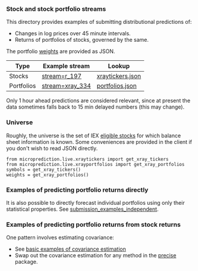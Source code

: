 
### Stock and stock portfolio streams

This directory provides examples of submitting distributional predictions of:
  - Changes in log prices over 45 minute intervals. 
  - Returns of portfolios of stocks, governed by the same. 

The portfolio [weights](https://raw.githubusercontent.com/microprediction/microprediction/master/microprediction/live/xrayportfolios.json) are provided as JSON.  

 | Type           | Example stream                                                                            | Lookup       |
 |----------------|-------------------------------------------------------------------------------------------|---------------|
 | Stocks         | [stream=r_197](https://www.microprediction.org/stream_dashboard.html?stream=r_197)        | [xraytickers.json](https://raw.githubusercontent.com/microprediction/microprediction/master/microprediction/live/xraytickers.json) |
 | Portfolios     | [stream=xray_334](https://www.microprediction.org/stream_dashboard.html?stream=xray_334) | [portfolios.json](https://raw.githubusercontent.com/microprediction/microprediction/master/microprediction/live/xrayportfolios.json) |

Only 1 hour ahead predictions are considered relevant, since at present the data sometimes falls back to 15 min delayed numbers (this may change).  

### Universe
Roughly, the universe is the set of IEX [eligible stocks](https://iextrading.com/trading/eligible-symbols/) for which balance sheet information is known. Some conveniences are provided in the client if you don't wish to read JSON directly. 

    from microprediction.live.xraytickers import get_xray_tickers 
    from microprediction.live.xrayportfolios import get_xray_portfolios
    symbols = get_xray_tickers()
    weights = get_xray_portfolios()
      
      
### Examples of predicting portfolio returns directly

It is also possible to directly forecast individual portfolios using only their statistical properties. See [submission_examples_independent](https://github.com/microprediction/microprediction/tree/master/submission_examples_independent). 
      
### Examples of predicting portfolio returns from stock returns

One pattern involves estimating covariance:

 - See [basic examples of covariance estimation](https://github.com/microprediction/precise/blob/main/examples_basic_usage/running_empirical_population_covariance.py) 
 - Swap out the covariance estimation for any method in the [precise](https://github.com/microprediction/precise) package. 
 


